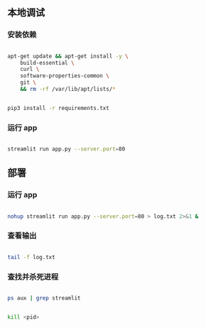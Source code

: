 ## 本地调试
### 安装依赖
```bash

apt-get update && apt-get install -y \
    build-essential \
    curl \
    software-properties-common \
    git \
    && rm -rf /var/lib/apt/lists/*
``` 

```bash

pip3 install -r requirements.txt
```
### 运行 app
```bash

streamlit run app.py --server.port=80
```

## 部署
### 运行 app
```bash

nohup streamlit run app.py --server.port=80 > log.txt 2>&1 &
```
### 查看输出
```bash

tail -f log.txt
```
### 查找并杀死进程
```bash

ps aux | grep streamlit
```
```bash

kill <pid>
```